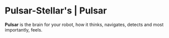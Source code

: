 # Pulsar-Stellar's | Pulsar

**Pulsar** is the brain for your robot, how it thinks, navigates, detects and most importantly, feels.